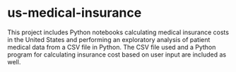 # us-medical-insurance
This project includes Python notebooks calculating medical insurance costs in the United States and performing an exploratory analysis of patient medical data from a CSV file in Python. The CSV file used and a Python program for calculating insurance cost based on user input are included as well.
